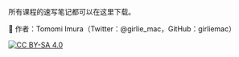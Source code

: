 所有课程的速写笔记都可以在这里下载。

🎨 作者：Tomomi Imura（Twitter：@girlie_mac，GitHub：girliemac）

[![CC BY-SA 4.0](https://camo.githubusercontent.com/451063c0a3ba02bb235b01f661fbaa653af46c348df61276fe09d53795e3ed5b/68747470733a2f2f696d672e736869656c64732e696f2f62616467652f4c6963656e73652d434325323042592d2d5341253230342e302d6c69676874677265792e737667)](https://creativecommons.org/licenses/by-sa/4.0/)